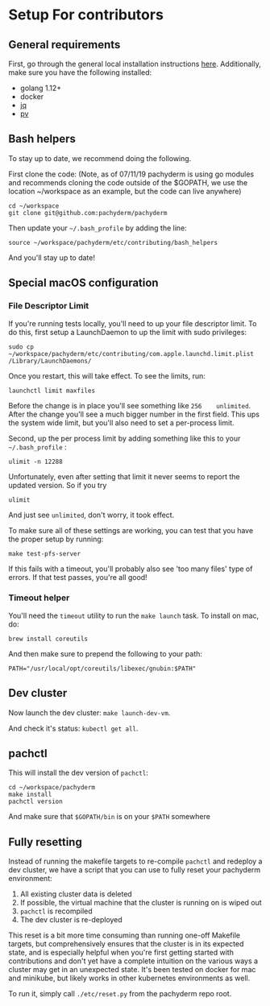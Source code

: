 # Setup For contributors

## General requirements

First, go through the general local installation instructions [here](http://docs.pachyderm.io/en/latest/getting_started/local_installation.html). Additionally, make sure you have the following installed:

- golang 1.12+
- docker
- [jq](https://stedolan.github.io/jq/)
- [pv](http://ivarch.com/programs/pv.shtml)

## Bash helpers

To stay up to date, we recommend doing the following.

First clone the code:
(Note, as of 07/11/19 pachyderm is using go modules and recommends cloning the code outside of the $GOPATH, we use the location ~/workspace as an example, but the code can live anywhere)

    cd ~/workspace
    git clone git@github.com:pachyderm/pachyderm

Then update your `~/.bash_profile` by adding the line:

    source ~/workspace/pachyderm/etc/contributing/bash_helpers

And you'll stay up to date!

## Special macOS configuration

### File Descriptor Limit

If you're running tests locally, you'll need to up your file descriptor limit. To do this, first setup a LaunchDaemon to up the limit with sudo privileges:

    sudo cp ~/workspace/pachyderm/etc/contributing/com.apple.launchd.limit.plist /Library/LaunchDaemons/

Once you restart, this will take effect. To see the limits, run:

    launchctl limit maxfiles

Before the change is in place you'll see something like `256    unlimited`. After the change you'll see a much bigger number in the first field. This ups the system wide limit, but you'll also need to set a per-process limit.

Second, up the per process limit by adding something like this to your `~/.bash_profile` :

    ulimit -n 12288

Unfortunately, even after setting that limit it never seems to report the updated version. So if you try

    ulimit

And just see `unlimited`, don't worry, it took effect.

To make sure all of these settings are working, you can test that you have the proper setup by running:

    make test-pfs-server

If this fails with a timeout, you'll probably also see 'too many files' type of errors. If that test passes, you're all good!

### Timeout helper

You'll need the `timeout` utility to run the `make launch` task. To install on mac, do:

    brew install coreutils

And then make sure to prepend the following to your path:

    PATH="/usr/local/opt/coreutils/libexec/gnubin:$PATH"

## Dev cluster

Now launch the dev cluster: `make launch-dev-vm`.

And check it's status: `kubectl get all`.

## pachctl

This will install the dev version of `pachctl`:

    cd ~/workspace/pachyderm
    make install
    pachctl version

And make sure that `$GOPATH/bin` is on your `$PATH` somewhere

## Fully resetting

Instead of running the makefile targets to re-compile `pachctl` and redeploy
a dev cluster, we have a script that you can use to fully reset your pachyderm
environment:

1) All existing cluster data is deleted
2) If possible, the virtual machine that the cluster is running on is wiped
out
3) `pachctl` is recompiled
4) The dev cluster is re-deployed

This reset is a bit more time consuming than running one-off Makefile targets,
but comprehensively ensures that the cluster is in its expected state, and is
especially helpful when you're first getting started with contributions and
don't yet have a complete intuition on the various ways a cluster may get in
an unexpected state. It's been tested on docker for mac and minikube, but
likely works in other kubernetes environments as well.

To run it, simply call `./etc/reset.py` from the pachyderm repo root.
